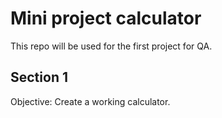 # Mini project calculator
This repo will be used for the first project for QA.
## Section 1
Objective: Create a working calculator.
